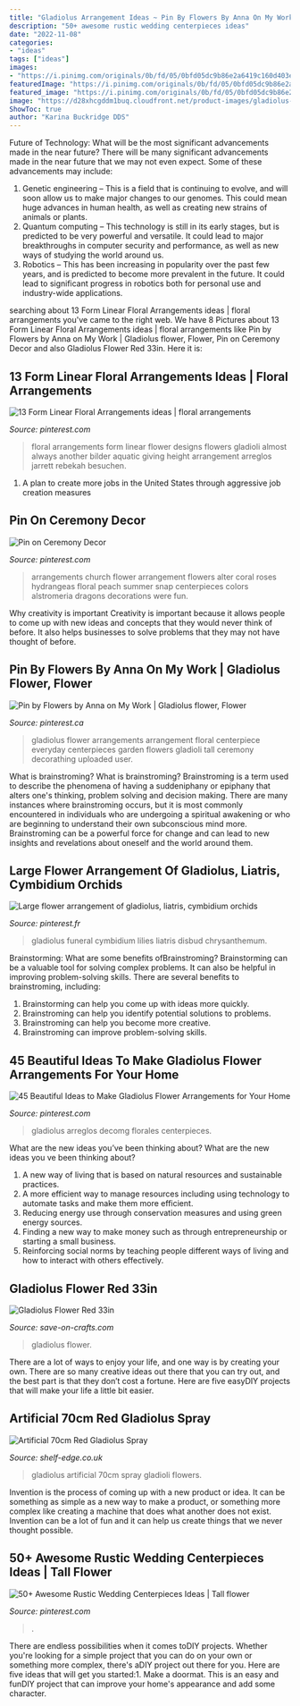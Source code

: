 ```yaml
---
title: "Gladiolus Arrangement Ideas ~ Pin By Flowers By Anna On My Work"
description: "50+ awesome rustic wedding centerpieces ideas"
date: "2022-11-08"
categories:
- "ideas"
tags: ["ideas"]
images:
- "https://i.pinimg.com/originals/0b/fd/05/0bfd05dc9b86e2a6419c160d403eb496.jpg"
featuredImage: "https://i.pinimg.com/originals/0b/fd/05/0bfd05dc9b86e2a6419c160d403eb496.jpg"
featured_image: "https://i.pinimg.com/originals/0b/fd/05/0bfd05dc9b86e2a6419c160d403eb496.jpg"
image: "https://d28xhcgddm1buq.cloudfront.net/product-images/gladiolus-flower-red-33-1.jpg"
ShowToc: true
author: "Karina Buckridge DDS"
---
```



Future of Technology: What will be the most significant advancements made in the near future?
There will be many significant advancements made in the near future that we may not even expect. Some of these advancements may include: 
1. Genetic engineering – This is a field that is continuing to evolve, and will soon allow us to make major changes to our genomes. This could mean huge advances in human health, as well as creating new strains of animals or plants. 
2. Quantum computing – This technology is still in its early stages, but is predicted to be very powerful and versatile. It could lead to major breakthroughs in computer security and performance, as well as new ways of studying the world around us. 
3. Robotics – This has been increasing in popularity over the past few years, and is predicted to become more prevalent in the future. It could lead to significant progress in robotics both for personal use and industry-wide applications. 

	

		
searching about 13 Form Linear Floral Arrangements ideas | floral arrangements you've came to the right web. We have 8 Pictures about 13 Form Linear Floral Arrangements ideas | floral arrangements like Pin by Flowers by Anna on My Work | Gladiolus flower, Flower, Pin on Ceremony Decor and also Gladiolus Flower Red 33in. Here it is:
		
    
## 13 Form Linear Floral Arrangements Ideas | Floral Arrangements

<img loading=lazy src="https://i.pinimg.com/236x/bc/7d/9f/bc7d9ff13d069d8e28e66e694449e09d--floral-centerpieces-floral-arrangements.jpg" onerror="this.onerror=null;this.src='https://tse2.mm.bing.net/th?id=OIP.rZ740eb-QHPzXC1LBqIzhgAAAA&amp;pid=15.1';" alt="13 Form Linear Floral Arrangements ideas | floral arrangements">

_Source: pinterest.com_

>floral arrangements form linear flower designs flowers gladioli almost always another bilder aquatic giving height arrangement arreglos jarrett rebekah besuchen. 

	

1. A plan to create more jobs in the United States through aggressive job creation measures 

    
## Pin On Ceremony Decor

<img loading=lazy src="https://i.pinimg.com/originals/e8/72/b1/e872b148e40a976afe348c273188b8da.jpg" onerror="this.onerror=null;this.src='https://tse2.mm.bing.net/th?id=OIP.fnswVrb1gZeexStpD4qRrgHaLG&amp;pid=15.1';" alt="Pin on Ceremony Decor">

_Source: pinterest.com_

>arrangements church flower arrangement flowers alter coral roses hydrangeas floral peach summer snap centerpieces colors alstromeria dragons decorations were fun. 

	

Why creativity is important
Creativity is important because it allows people to come up with new ideas and concepts that they would never think of before. It also helps businesses to solve problems that they may not have thought of before.

    
## Pin By Flowers By Anna On My Work | Gladiolus Flower, Flower

<img loading=lazy src="https://i.pinimg.com/originals/1b/e1/47/1be147cd46800653b0c9f9be744bd1b3.jpg" onerror="this.onerror=null;this.src='https://tse1.mm.bing.net/th?id=OIP.kqdfPjP54kBg_GZHrEzCOAHaJ6&amp;pid=15.1';" alt="Pin by Flowers by Anna on My Work | Gladiolus flower, Flower">

_Source: pinterest.ca_

>gladiolus flower arrangements arrangement floral centerpiece everyday centerpieces garden flowers gladioli tall ceremony decorathing uploaded user. 

	

What is brainstroming?
What is brainstroming? Brainstroming is a term used to describe the phenomena of having a suddeniphany or epiphany that alters one's thinking, problem solving and decision making. There are many instances where brainstroming occurs, but it is most commonly encountered in individuals who are undergoing a spiritual awakening or who are beginning to understand their own subconscious mind more. Brainstroming can be a powerful force for change and can lead to new insights and revelations about oneself and the world around them.

    
## Large Flower Arrangement Of Gladiolus, Liatris, Cymbidium Orchids

<img loading=lazy src="https://i.pinimg.com/originals/c4/a9/a5/c4a9a532d4e3b39120c301e8a980143c.jpg" onerror="this.onerror=null;this.src='https://tse4.mm.bing.net/th?id=OIP.ZPNGRhMiRUKWSrHEZBnXvgHaJ4&amp;pid=15.1';" alt="Large flower arrangement of gladiolus, liatris, cymbidium orchids">

_Source: pinterest.fr_

>gladiolus funeral cymbidium lilies liatris disbud chrysanthemum. 

	

Brainstorming: What are some benefits ofBrainstroming?
Brainstorming can be a valuable tool for solving complex problems. It can also be helpful in improving problem-solving skills. There are several benefits to brainstroming, including: 
1) Brainstorming can help you come up with ideas more quickly. 
2) Brainstroming can help you identify potential solutions to problems. 
3) Brainstroming can help you become more creative. 
4) Brainstroming can improve problem-solving skills.

    
## 45 Beautiful Ideas To Make Gladiolus Flower Arrangements For Your Home

<img loading=lazy src="https://i.pinimg.com/originals/0b/fd/05/0bfd05dc9b86e2a6419c160d403eb496.jpg" onerror="this.onerror=null;this.src='https://tse4.mm.bing.net/th?id=OIP.ehl_NUhxlc_nUHo8bSFy6QHaLH&amp;pid=15.1';" alt="45 Beautiful Ideas to Make Gladiolus Flower Arrangements for Your Home">

_Source: pinterest.com_

>gladiolus arreglos decomg florales centerpieces. 

	

What are the new ideas you’ve been thinking about?
What are the new ideas you ve been thinking about? 

1. A new way of living that is based on natural resources and sustainable practices. 
2. A more efficient way to manage resources including using technology to automate tasks and make them more efficient. 
3. Reducing energy use through conservation measures and using green energy sources. 
4. Finding a new way to make money such as through entrepreneurship or starting a small business. 
5. Reinforcing social norms by teaching people different ways of living and how to interact with others effectively.

    
## Gladiolus Flower Red 33in

<img loading=lazy src="https://d28xhcgddm1buq.cloudfront.net/product-images/gladiolus-flower-red-33-1.jpg" onerror="this.onerror=null;this.src='https://tse4.mm.bing.net/th?id=OIP.d84gf0jxLlsNzTF3JzAaPgHaLG&amp;pid=15.1';" alt="Gladiolus Flower Red 33in">

_Source: save-on-crafts.com_

>gladiolus flower. 

	

There are a lot of ways to enjoy your life, and one way is by creating your own. There are so many creative ideas out there that you can try out, and the best part is that they don’t cost a fortune. Here are five easyDIY projects that will make your life a little bit easier.

    
## Artificial 70cm Red Gladiolus Spray

<img loading=lazy src="https://www.shelf-edge.co.uk/wp-content/uploads/2019/10/Artificial-Gladioli-Stem-Red.jpg" onerror="this.onerror=null;this.src='https://tse3.mm.bing.net/th?id=OIP.ecbrZpZQ_wbdhT2peID1bwHaHa&amp;pid=15.1';" alt="Artificial 70cm Red Gladiolus Spray">

_Source: shelf-edge.co.uk_

>gladiolus artificial 70cm spray gladioli flowers. 

	

Invention is the process of coming up with a new product or idea. It can be something as simple as a new way to make a product, or something more complex like creating a machine that does what another does not exist. Invention can be a lot of fun and it can help us create things that we never thought possible.

    
## 50+ Awesome Rustic Wedding Centerpieces Ideas | Tall Flower

<img loading=lazy src="https://i.pinimg.com/originals/18/87/90/188790788984355852483305e4096b97.jpg" onerror="this.onerror=null;this.src='https://tse2.mm.bing.net/th?id=OIP.ooIF26PJA3AZAviWyUze3AHaLF&amp;pid=15.1';" alt="50+ Awesome Rustic Wedding Centerpieces Ideas | Tall flower">

_Source: pinterest.com_

>. 

	

There are endless possibilities when it comes toDIY projects. Whether you're looking for a simple project that you can do on your own or something more complex, there's aDIY project out there for you. Here are five ideas that will get you started:1. Make a doormat. This is an easy and funDIY project that can improve your home's appearance and add some character.

